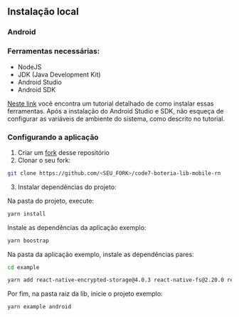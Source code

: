 ## Instalação local

### Android

### Ferramentas necessárias:

  - NodeJS
  - JDK (Java Development Kit)
  - Android Studio
  - Android SDK

[Neste link](https://reactnative.dev/docs/environment-setup) você encontra um tutorial detalhado de como instalar essas ferramentas. Após a instalação do Android Studio e SDK, não esqueça de configurar as variáveis de ambiente do sistema, como descrito no tutorial.

### Configurando a aplicação

1. Criar um [fork](https://docs.github.com/pt/get-started/quickstart/fork-a-repo) desse repositório
2. Clonar o seu fork:
```bash
git clone https://github.com/<SEU_FORK>/code7-boteria-lib-mobile-rn
```
3. Instalar dependências do projeto:

Na pasta do projeto, execute:

```bash
yarn install
```

Instale as dependências da aplicação exemplo:
```bash
yarn boostrap
```

Na pasta da aplicação exemplo, instale as dependências pares:

```bash
cd example
```

```bash
yarn add react-native-encrypted-storage@4.0.3 react-native-fs@2.20.0 react-native-document-picker@8.1.3 react-native-notifications@4.3.3 react-native-sound@0.11.2 react-native-video@5.2.1
```

Por fim, na pasta raiz da lib, inicie o projeto exemplo:
```bash
yarn example android
```